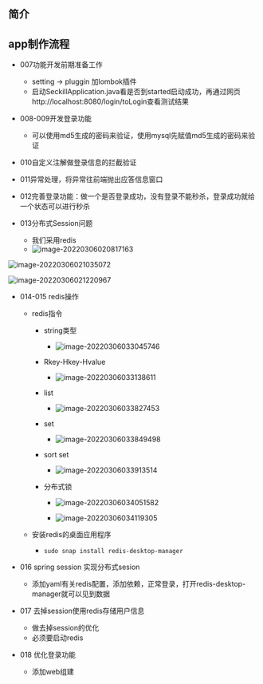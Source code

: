 

## 简介

## app制作流程
- 007功能开发前期准备工作
   - setting -> pluggin 加lombok插件
   - 启动SeckillApplication.java看是否到started启动成功，再通过网页http://localhost:8080/login/toLogin查看测试结果

- 008-009开发登录功能
   - 可以使用md5生成的密码来验证，使用mysql先赋值md5生成的密码来验证

- 010自定义注解做登录信息的拦截验证
- 011异常处理，将异常往前端抛出应答信息窗口
- 012完善登录功能：做一个是否登录成功，没有登录不能秒杀，登录成功就给一个状态可以进行秒杀

- 013分布式Session问题
  - 我们采用redis
  - ![image-20220306020817163](./tomcat与nginx逻辑图.png)

![image-20220306021035072](Session优缺点.png)

![image-20220306021220967](Session优缺点2.png)

- 014-015 redis操作

  - redis指令

    - string类型

      - ![image-20220306033045746](1.png)

    - Rkey-Hkey-Hvalue

      - ![image-20220306033138611](3.png)

    - list

      - ![image-20220306033827453](4.png)

    - set

      - ![image-20220306033849498](5.png)

    - sort set

      - ![image-20220306033913514](6.png)

    - 分布式锁

      - ![image-20220306034051582](7.png)

      - ![image-20220306034119305](8.png)

  - 安装redis的桌面应用程序

    - ```
      sudo snap install redis-desktop-manager
      ```

- 016 spring session 实现分布式sesion

  - 添加yaml有关redis配置，添加依赖，正常登录，打开redis-desktop-manager就可以见到数据

- 017 去掉session使用redis存储用户信息

  - 做去掉session的优化
  - 必须要启动redis
  
- 018 优化登录功能
  - 添加web组建
